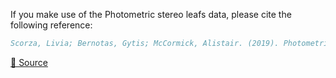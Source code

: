 If you make use of the Photometric stereo leafs data, please cite the following reference:

```bibtex
Scorza, Livia; Bernotas, Gytis; McCormick, Alistair. (2019). Photometric stereo training data set with annotated leaf masks, [dataset]. University of Edinburgh. School of Biological Sciences. Institute of Molecular Plant Sciences. https://doi.org/10.7488/ds/2514.
```

[🔗 Source](https://datashare.ed.ac.uk/handle/10283/3280)
